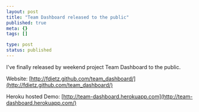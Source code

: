 ```yaml
---
layout: post
title: "Team Dashboard released to the public"
published: true
meta: {}
tags: []

type: post
status: published
---
```


I've finally released by weekend project Team Dashboard to the public.

Website: [http://fdietz.github.com/team_dashboard/](http://fdietz.github.com/team_dashboard/)

Heroku hosted Demo: [http://team-dashboard.herokuapp.com](http://team-dashboard.herokuapp.com/)



